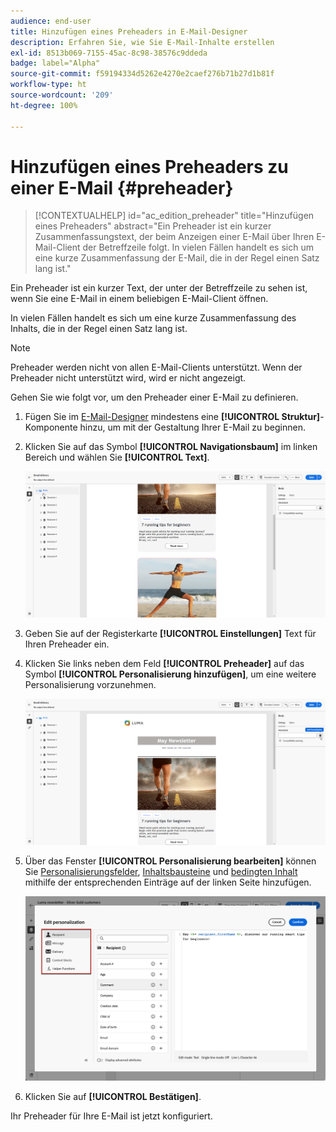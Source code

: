 ```yaml
---
audience: end-user
title: Hinzufügen eines Preheaders in E-Mail-Designer
description: Erfahren Sie, wie Sie E-Mail-Inhalte erstellen
exl-id: 8513b069-7155-45ac-8c98-38576c9ddeda
badge: label="Alpha"
source-git-commit: f59194334d5262e4270e2caef276b71b27d1b81f
workflow-type: ht
source-wordcount: '209'
ht-degree: 100%

---
```


# Hinzufügen eines Preheaders zu einer E-Mail {#preheader}

>[!CONTEXTUALHELP]
>id="ac_edition_preheader"
>title="Hinzufügen eines Preheaders"
>abstract="Ein Preheader ist ein kurzer Zusammenfassungstext, der beim Anzeigen einer E-Mail über Ihren E-Mail-Client der Betreffzeile folgt. In vielen Fällen handelt es sich um eine kurze Zusammenfassung der E-Mail, die in der Regel einen Satz lang ist."

Ein Preheader ist ein kurzer Text, der unter der Betreffzeile zu sehen ist, wenn Sie eine E-Mail in einem beliebigen E-Mail-Client öffnen.

In vielen Fällen handelt es sich um eine kurze Zusammenfassung des Inhalts, die in der Regel einen Satz lang ist.

>[!NOTE]
>
>Preheader werden nicht von allen E-Mail-Clients unterstützt. Wenn der Preheader nicht unterstützt wird, wird er nicht angezeigt.

Gehen Sie wie folgt vor, um den Preheader einer E-Mail zu definieren.

1. Fügen Sie im [E-Mail-Designer](create-email-content.md) mindestens eine **[!UICONTROL Struktur]**-Komponente hinzu, um mit der Gestaltung Ihrer E-Mail zu beginnen.

1. Klicken Sie auf das Symbol **[!UICONTROL Navigationsbaum]** im linken Bereich und wählen Sie **[!UICONTROL Text]**.

   ![](assets/preheader_body.png)

1. Geben Sie auf der Registerkarte **[!UICONTROL Einstellungen]** Text für Ihren Preheader ein.

1. Klicken Sie links neben dem Feld **[!UICONTROL Preheader]** auf das Symbol **[!UICONTROL Personalisierung hinzufügen]**, um eine weitere Personalisierung vorzunehmen.

   ![](assets/preheader_body_settings.png)

1. Über das Fenster **[!UICONTROL Personalisierung bearbeiten]** können Sie [Personalisierungsfelder](../personalization/personalize.md), [Inhaltsbausteine](../personalization/content-blocks.md) und [bedingten Inhalt](../personalization/conditions.md) mithilfe der entsprechenden Einträge auf der linken Seite hinzufügen.

   ![](assets/preheader_body_personalization.png)

1. Klicken Sie auf **[!UICONTROL Bestätigen]**.

Ihr Preheader für Ihre E-Mail ist jetzt konfiguriert.
